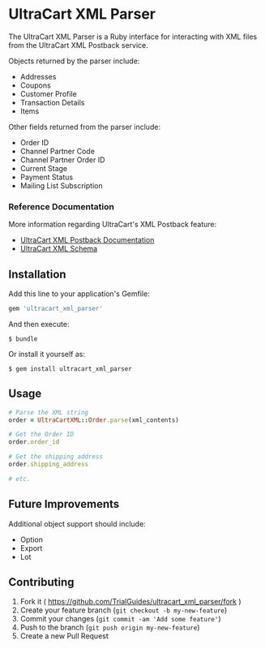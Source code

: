 # UltraCart XML Parser

The UltraCart XML Parser is a Ruby interface for interacting with XML files from the UltraCart XML Postback service. 

Objects returned by the parser include:
- Addresses
- Coupons
- Customer Profile
- Transaction Details
- Items

Other fields returned from the parser include:
- Order ID
- Channel Partner Code
- Channel Partner Order ID
- Current Stage
- Payment Status
- Mailing List Subscription

### Reference Documentation

More information regarding UltraCart's XML Postback feature:
- [UltraCart XML Postback Documentation](http://docs.ultracart.com/display/ucdoc/XML+Postback)
- [UltraCart XML Schema](https://secure.ultracart.com/xml/ultracart.xsd)

## Installation

Add this line to your application's Gemfile:

```ruby
gem 'ultracart_xml_parser'
```

And then execute:

    $ bundle

Or install it yourself as:

    $ gem install ultracart_xml_parser

## Usage

```ruby
# Parse the XML string
order = UltraCartXML::Order.parse(xml_contents)

# Get the Order ID
order.order_id

# Get the shipping address
order.shipping_address

# etc.
```

## Future Improvements

Additional object support should include:
- Option
- Export
- Lot

## Contributing

1. Fork it ( https://github.com/TrialGuides/ultracart_xml_parser/fork )
2. Create your feature branch (`git checkout -b my-new-feature`)
3. Commit your changes (`git commit -am 'Add some feature'`)
4. Push to the branch (`git push origin my-new-feature`)
5. Create a new Pull Request
